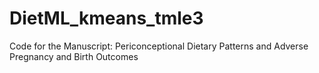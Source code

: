 # DietML_kmeans_tmle3
Code for the Manuscript: Periconceptional Dietary Patterns and Adverse Pregnancy and Birth Outcomes
